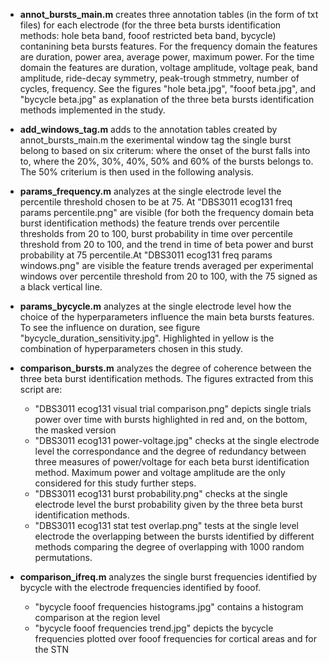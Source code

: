  - **annot_bursts_main.m** creates three annotation tables (in the form of txt files) for each electrode (for the three beta bursts identification methods: hole beta band, fooof restricted beta band, bycycle) contanining beta bursts features. For the frequency domain the features are duration, power area, average power, maximum power. For the time domain the features are duration, voltage amplitude, voltage peak, band amplitude, ride-decay symmetry, peak-trough stmmetry, number of cycles, frequency. See the figures "hole beta.jpg", "fooof beta.jpg", and "bycycle beta.jpg" as explanation of the three beta bursts identification methods implemented in the study.
  
 - **add_windows_tag.m** adds to the annotation tables created by annot_bursts_main.m the exerimental window tag the single burst belong to based on six criterum: where the onset of the burst falls into to, where the 20%, 30%, 40%, 50% and 60% of the bursts belongs to. The 50% criterium is then used in the following analysis.
  
 - **params_frequency.m** analyzes at the single electrode level the percentile threshold chosen to be at 75. At "DBS3011 ecog131 freq params percentile.png" are visible (for both the frequency domain beta burst identification methods) the feature trends over percentile thresholds from 20 to 100, burst probability in time over percentile threshold from 20 to 100, and the trend in time of beta power and burst probability at 75 percentile.At "DBS3011 ecog131 freq params windows.png" are visible the feature trends averaged per experimental windows over percentile threshold from 20 to 100, with the 75 signed as a black vertical line.
  
 - **params_bycycle.m** analyzes at the single electrode level how the choice of the hyperparameters influence the main beta bursts features. To see the influence on duration, see figure "bycycle_duration_sensitivity.jpg". Highlighted in yellow is the combination of hyperparameters chosen in this study.
  
 - **comparison_bursts.m** analyzes the degree of coherence between the three beta burst identification methods. The figures extracted from this script are:
    - "DBS3011 ecog131 visual trial comparison.png" depicts single trials power over time with bursts highlighted in red and, on the bottom, the masked version
    - "DBS3011 ecog131 power-voltage.jpg" checks at the single electrode level the correspondance and the degree of redundancy between three measures of power/voltage for each beta burst identification method. Maximum power and voltage amplitude are the only considered for this study further steps. 
    - "DBS3011 ecog131 burst probability.png" checks at the single electrode level the burst probability given by the three beta burst identification methods.
    - "DBS3011 ecog131 stat test overlap.png" tests at the single level electrode the overlapping between the bursts identified by different methods comparing the degree of overlapping with 1000 random permutations.
  
 - **comparison_ifreq.m** analyzes the single burst frequencies identified by bycycle with the electrode frequencies identified by fooof.
    - "bycycle fooof frequencies histograms.jpg" contains a histogram comparison at the region level
    - "bycycle fooof frequencies trend.jpg" depicts the bycycle frequencies plotted over fooof frequencies for cortical areas and for the STN 
